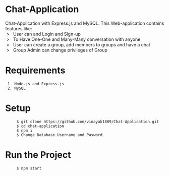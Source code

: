 # Chat-Application
Chat-Application with Express.js and MySQL. This Web-application contains features like: <br>
     &nbsp;> &nbsp; User can and Login and Sign-up      <br>                                                                                                    &nbsp;> &nbsp; To Have One-One and Many-Many conversation with anyone <br>
     &nbsp;> &nbsp; User can create a group, add members to groups and have a chat <br>
     &nbsp;> &nbsp; Group Admin can change privileges of Group <br>

# Requirements
     1. Node.js and Express.js
     2. MySQL

# Setup
```
     $ git clone https://github.com/vinayak1809/Chat-Application.git
     $ cd chat-application   
     $ npm i
     $ Change Database Username and Pasword 
```
# Run the Project
```
     $ npm start
```
